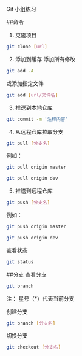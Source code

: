 Git 小组练习

##命令

1. 克隆项目
```bash
git clone [url]
```

2. 添加到缓存
添加所有修改
```bash
git add -A
```
或添加指定文件
```bash
git add [url/文件名]
```

3. 推送到本地仓库
```bash
git commit -m '注释内容'
```

4. 从远程仓库拉取分支
```bash
git pull [分支名]
```
例如：
```bash
git pull origin master
```
```bash
git pull origin dev
```

5. 推送到远程仓库
```bash
git push [分支名]
```
例如：
```bash
git push origin master
```
```zsh
git push origin dev
```


查看状态
```bash
git status
```
##分支
查看分支
```bash
git branch
```
注： 星号（*）代表当前分支


创建分支
```bash
git branch [分支名]
```

切换分支
```bash
git checkout [分支名]
```